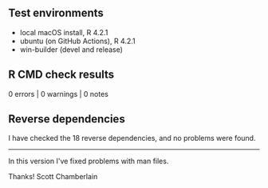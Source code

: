 ## Test environments

* local macOS install, R 4.2.1
* ubuntu (on GitHub Actions), R 4.2.1
* win-builder (devel and release)

## R CMD check results

0 errors | 0 warnings | 0 notes

## Reverse dependencies

I have checked the 18 reverse dependencies, and no problems were found.

---

In this version I've fixed problems with man files.

Thanks!
Scott Chamberlain
